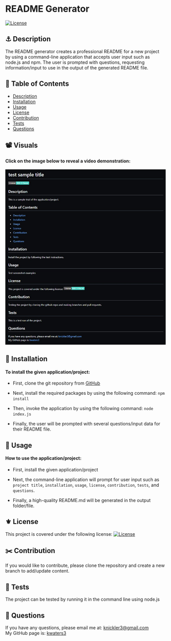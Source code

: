 # README Generator
 
   [![License](https://img.shields.io/badge/License-MIT-turquoise.svg)](https://opensource.org/licenses/MIT) 
 
 ## ⚓ Description
   The README generator creates a professional README for a new project by using a command-line application that accepts user input such as node.js and npm. The user is prompted with questions, requesting information/input to use in the output of the generated README file. 
 
 ## 📜 Table of Contents
   * [Description](#description)  
   * [Installation](#installation)
   * [Usage](#usage)
   * [License](#license)
   * [Contribution](#contribution)
   * [Tests](#tests)
   * [Questions](#questions)


## 📽️ Visuals
  #### Click on the image below to reveal a video demonstration:

[![Screenshot](assets/images/Screenshot.jpg)](https://drive.google.com/file/d/1PnytWjeMmWFNHTnvSTM0GulWMOn8BpNj/view)  
   
 ## 📖 Installation
 #### To install the given application/project:
 
 * First, clone the git repository from [GitHub](https://github.com/kwaters3/README-Generator)

 * Next, install the required packages by using the following command: `npm install`


 * Then, invoke the application by using the following command: `node index.js` 

 * Finally, the user will be prompted with several questions/input data for their README file. 

 
 ## 📝 Usage
 #### How to use the application/project:

 * First, install the given application/project

 * Next, the command-line application will prompt for user input such as `project title`, `installation`, `usage`, `license`, `contribution`, `tests`, and `questions`. 

 * Finally, a high-quality README.md will be generated in the output folder/file. 


 
 ## ⚜️ License
   This project is covered under the following license: [![License](https://img.shields.io/badge/License-MIT-turquoise.svg)](https://opensource.org/licenses/MIT)
 
 ## ✂️ Contribution
   If you would like to contribute, please clone the repository and create a new branch to add/update content.
 
 ## 🔬 Tests
   The project can be tested by running it in the command line using node.js
 
 ## 🔗 Questions
   If you have any questions, please email me at: knickler3@gmail.com <br/>
   My GitHub page is: [kwaters3](https://github.com/kwaters3)
   